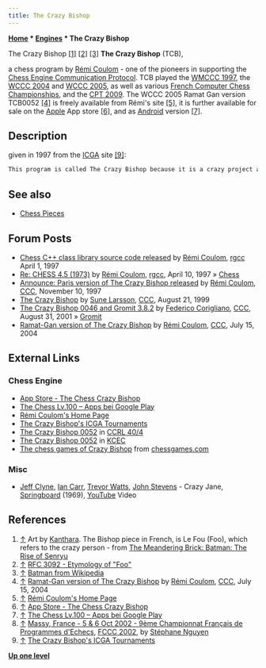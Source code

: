 ```yaml
---
title: The Crazy Bishop
---
```

**[Home](Home "Home") \* [Engines](Engines "Engines") \* The Crazy Bishop**



 [](http://wwwmeanderingbrick-mjd.blogspot.com/p/batman-rise-of-senryu.html) The Crazy Bishop <a id="cite-note-1" href="#cite-ref-1">[1]</a> <a id="cite-note-2" href="#cite-ref-2">[2]</a> <a id="cite-note-3" href="#cite-ref-3">[3]</a> 
**The Crazy Bishop** (TCB),  

a chess program by [Rémi Coulom](R%C3%A9mi_Coulom "Rémi Coulom") - one of the pioneers in supporting the [Chess Engine Communication Protocol](Chess_Engine_Communication_Protocol "Chess Engine Communication Protocol"). TCB played the [WMCCC 1997](WMCCC_1997 "WMCCC 1997"), the [WCCC 2004](WCCC_2004 "WCCC 2004") and [WCCC 2005](WCCC_2005 "WCCC 2005"), as well as various [French Computer Chess Championships](French_Computer_Chess_Championship "French Computer Chess Championship"), and the [CPT 2009](CPT_2009 "CPT 2009"). 
The WCCC 2005 Ramat Gan version TCB0052 <a id="cite-note-4" href="#cite-ref-4">[4]</a> is freely available from Rémi's site <a id="cite-note-5" href="#cite-ref-5">[5]</a>, it is further available for sale on the [Apple](index.php?title=Apple&action=edit&redlink=1 "Apple (page does not exist)") App store <a id="cite-note-6" href="#cite-ref-6">[6]</a>, and as [Android](Android "Android") version <a id="cite-note-7" href="#cite-ref-7">[7]</a>. 



## Description


given in 1997 from the [ICGA](ICGA "ICGA") site <a id="cite-note-9" href="#cite-ref-9">[9]</a>:




```C++
This program is called The Crazy Bishop because it is a crazy project and a pun in French. The first lines of code of The Crazy Bishop were written in October 1996. It played its first public games on the French Internet Chess Server in December and became popular there, getting a high rating in blitz. It was then released as [freeware](https://en.wikipedia.org/wiki/Freeware) in January 1997. The Crazy Bishop's algorithm is a very classical [PVS](Principal_Variation_Search "Principal Variation Search"). Its strength is based on a solid tactical play combined with a simple but fast [evaluation function](Evaluation "Evaluation"). 

```

## See also


* [Chess Pieces](Category:Chess_Pieces "Category:Chess Pieces")


## Forum Posts


* [Chess C++ class library source code released](http://groups.google.com/group/rec.games.chess.computer/msg/1f37f1a88e61bd22) by [Rémi Coulom](R%C3%A9mi_Coulom "Rémi Coulom"), [rgcc](Computer_Chess_Forums "Computer Chess Forums") April 1, 1997
* [Re: CHESS 4.5 (1973)](https://groups.google.com/d/msg/rec.games.chess.computer/Am0Bw0OWEpY/inAiGKohb28J) by [Rémi Coulom](R%C3%A9mi_Coulom "Rémi Coulom"), [rgcc](Computer_Chess_Forums "Computer Chess Forums"), April 10, 1997 » [Chess](Chess_(Program) "Chess (Program)")
* [Announce: Paris version of The Crazy Bishop released](https://www.stmintz.com/ccc/index.php?id=11890) by [Rémi Coulom](R%C3%A9mi_Coulom "Rémi Coulom"), [CCC](CCC "CCC"), November 10, 1997
* [The Crazy Bishop](https://www.stmintz.com/ccc/index.php?id=65504) by [Sune Larsson](index.php?title=Sune_Larsson&action=edit&redlink=1 "Sune Larsson (page does not exist)"), [CCC](CCC "CCC"), August 21, 1999
* [The Crazy Bishop 0046 and Gromit 3.8.2](https://www.stmintz.com/ccc/index.php?id=186640) by [Federico Corigliano](Federico_Andr%C3%A9s_Corigliano "Federico Andrés Corigliano"), [CCC](CCC "CCC"), August 31, 2001 » [Gromit](Gromit "Gromit")
* [Ramat-Gan version of The Crazy Bishop](https://www.stmintz.com/ccc/index.php?id=377027) by [Rémi Coulom](R%C3%A9mi_Coulom "Rémi Coulom"), [CCC](CCC "CCC"), July 15, 2004


## External Links


### Chess Engine


* [App Store - The Chess Crazy Bishop](https://itunes.apple.com/us/app/id419524524?mt=8)
* [The Chess Lv.100 – Apps bei Google Play](https://play.google.com/store/apps/details?id=jp.co.unbalance.android.chess)
* [Rémi Coulom's Home Page](https://www.remi-coulom.fr/)
* [The Crazy Bishop's ICGA Tournaments](https://www.game-ai-forum.org/icga-tournaments/program.php?id=12)
* [The Crazy Bishop 0052](http://www.computerchess.org.uk/ccrl/404/cgi/engine_details.cgi?print=Details&each_game=1&eng=The%20Crazy%20Bishop%200052) in [CCRL 40/4](CCRL "CCRL")
* [The Crazy Bishop 0052](http://kirill-kryukov.com/chess/kcec/cgi/engine_details.cgi?print=Details&each_game=1&eng=The%20Crazy%20Bishop%200052) in [KCEC](KCEC "KCEC")
* [The chess games of Crazy Bishop](http://www.chessgames.com/perl/chessplayer?pid=86000) from [chessgames.com](http://www.chessgames.com/index.html)


### Misc


* [Jeff Clyne](Category:Jeff_Clyne "Category:Jeff Clyne"), [Ian Carr](Category:Ian_Carr "Category:Ian Carr"), [Trevor Watts](https://en.wikipedia.org/wiki/Trevor_Watts), [John Stevens](https://en.wikipedia.org/wiki/John_Stevens_(drummer)) - Crazy Jane, [Springboard](https://www.besteveralbums.com/thechart.php?a=181843) (1969), [YouTube](https://en.wikipedia.org/wiki/YouTube) Video


 
## References


1. <a id="cite-ref-1" href="#cite-note-1">↑</a> Art by [Kanthara](http://kanthara.deviantart.com/). The Bishop piece in French, is Le Fou (Foo), which refers to the crazy person - from [The Meandering Brick: Batman: The Rise of Senryu](http://wwwmeanderingbrick-mjd.blogspot.com/p/batman-rise-of-senryu.html)
2. <a id="cite-ref-2" href="#cite-note-2">↑</a> [RFC 3092 - Etymology of "Foo"](http://www.faqs.org/rfcs/rfc3092.html)
3. <a id="cite-ref-3" href="#cite-note-3">↑</a> [Batman from Wikipedia](https://en.wikipedia.org/wiki/Batman)
4. <a id="cite-ref-4" href="#cite-note-4">↑</a> [Ramat-Gan version of The Crazy Bishop](https://www.stmintz.com/ccc/index.php?id=377027) by [Rémi Coulom](R%C3%A9mi_Coulom "Rémi Coulom"), [CCC](CCC "CCC"), July 15, 2004
5. <a id="cite-ref-5" href="#cite-note-5">↑</a> [Rémi Coulom's Home Page](https://www.remi-coulom.fr/)
6. <a id="cite-ref-6" href="#cite-note-6">↑</a> [App Store - The Chess Crazy Bishop](https://itunes.apple.com/us/app/id419524524?mt=8)
7. <a id="cite-ref-7" href="#cite-note-7">↑</a> [The Chess Lv.100 – Apps bei Google Play](https://play.google.com/store/apps/details?id=jp.co.unbalance.android.chess)
8. <a id="cite-ref-8" href="#cite-note-8">↑</a> [Massy, France - 5 & 6 Oct 2002 - 9ème Championnat Français de Programmes d'Echecs](http://www.ludochess.com/fccc2002/tournoi.php3), [FCCC 2002](FCCC_2002 "FCCC 2002"), by [Stéphane Nguyen](St%C3%A9phane_Nguyen "Stéphane Nguyen")
9. <a id="cite-ref-9" href="#cite-note-9">↑</a> [The Crazy Bishop's ICGA Tournaments](https://www.game-ai-forum.org/icga-tournaments/program.php?id=12)

**[Up one level](Engines "Engines")**







 
